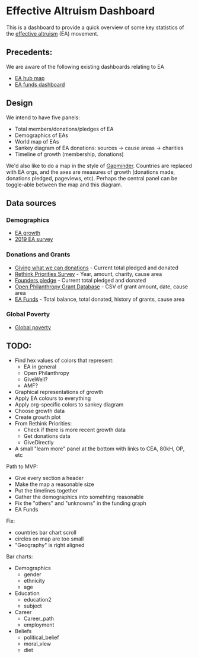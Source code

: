 # Effective Altruism Dashboard

This is a dashboard to provide a quick overview of some key statistics of the [effective altruism](https://www.effectivealtruism.org/) (EA) movement.

## Precedents:

We are aware of the following existing dashboards relating to EA
 - [EA hub map](https://eahub.org/)
 - [EA funds dashboard](https://app.effectivealtruism.org/funds/about/stats)

## Design

We intend to have five panels:
 - Total members/donations/pledges of EA
 - Demographics of EAs
 - World map of EAs
 - Sankey diagram of EA donations: sources -> cause areas -> charities
 - Timeline of growth (membership, donations)
 
We'd also like to do a map in the style of [Gapminder](https://www.gapminder.org/tools/#$chart-type=bubbles). Countries are replaced with EA orgs, and the axes are measures of growth (donations made, donations pledged, pageviews, etc). Perhaps the central panel can be toggle-able between the map and this diagram.

## Data sources

### Demographics
 - [EA growth](https://forum.effectivealtruism.org/posts/MBJvDDw2sFGkFCA29/is-ea-growing-ea-growth-metrics-for-2018)
 - [2019 EA survey](https://www.rethinkpriorities.org/blog/category/EA+Survey)
 
### Donations and Grants
 - [Giving what we can donations](https://www.givingwhatwecan.org/) - Current total pledged and donated
 - [Rethink Priorities Survey](https://www.rethinkpriorities.org/blog/2020/2/14/ea-survey-2019-series-donation-data) - Year, amount, charity, cause area
 - [Founders pledge](https://founderspledge.com/) - Current total pledged and donated
 - [Open Philanthropy Grant Database](https://www.openphilanthropy.org/giving/grants) - CSV of grant amount, date, cause area
 - [EA Funds](https://app.effectivealtruism.org/funds/global-development#payout-reports) - Total balance, total donated, history of grants, cause area

### Global Poverty
 - [Global poverty](https://sdg-tracker.org/no-poverty)

## TODO:
 - Find hex values of colors that represent:
   - EA in general
   - Open Philanthropy
   - GiveWell?
   - AMF?
 - Graphical representations of growth
 - Apply EA colours to everything
 - Apply org-specific colors to sankey diagram
 - Choose growth data
 - Create growth plot
 - From Rethink Priorities:
   - Check if there is more recent growth data
   - Get donations data
   - GiveDirectly
 - A small "learn more" panel at the bottom with links to CEA, 80kH, OP, etc 

Path to MVP:
- Give every section a header
- Make the map a reasonable size
- Put the timelines together
- Gather the demographics into somehting reasonable
- Fix the "others" and "unknowns" in the funding graph
- EA Funds 

Fix:
- countries bar chart scroll
- circles on map are too small
- "Geography" is right aligned

Bar charts:
- Demographics
  - gender
  - ethnicity
  - age
- Education
  - education2
  - subject
- Career
  - Career\_path
  - employment
- Beliefs
  - political\_belief
  - moral\_view
  - diet

